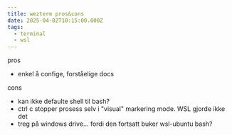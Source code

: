 ```yaml
---
title: wezterm pros&cons
date: 2025-04-02T10:15:00.000Z
tags:
  - terminal
  - wsl
---
```

pros
- enkel å confige, forståelige docs

cons
- kan ikke defaulte shell til bash?
- ctrl c stopper prosess selv i "visual" markering mode. WSL gjorde ikke det
- treg på windows drive... fordi den fortsatt buker wsl-ubuntu bash?
